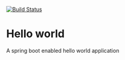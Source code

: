 [![Build Status](https://travis-ci.org/gazgeek/springboot-helloworld.svg?branch=master)](https://travis-ci.org/gazgeek/springboot-helloworld)

# Hello world

A spring boot enabled hello world application

